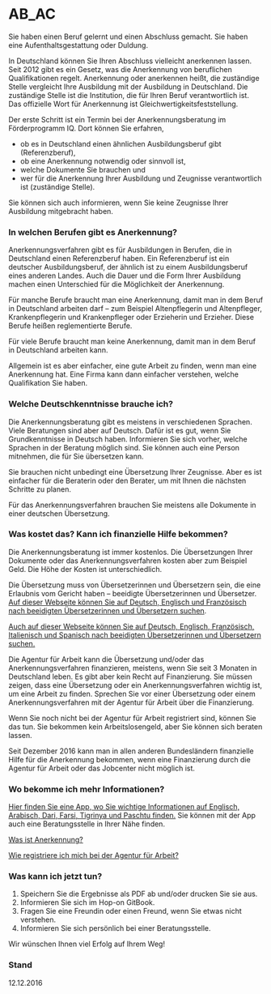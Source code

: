 AB_AC
===

Sie haben einen Beruf gelernt und einen Abschluss gemacht. Sie haben eine Aufenthaltsgestattung oder Duldung.

In Deutschland können Sie Ihren Abschluss vielleicht anerkennen lassen. Seit 2012 gibt es ein Gesetz, was die Anerkennung von beruflichen Qualifikationen regelt. Anerkennung oder anerkennen heißt, die zuständige Stelle vergleicht Ihre Ausbildung mit der Ausbildung in Deutschland. Die zuständige Stelle ist die Institution, die für Ihren Beruf verantwortlich ist. Das offizielle Wort für Anerkennung ist Gleichwertigkeitsfeststellung.

Der erste Schritt ist ein Termin bei der Anerkennungsberatung im Förderprogramm IQ. Dort können Sie erfahren,

-   ob es in Deutschland einen ähnlichen Ausbildungsberuf gibt (Referenzberuf),
-   ob eine Anerkennung notwendig oder sinnvoll ist,
-   welche Dokumente Sie brauchen und
-   wer für die Anerkennung Ihrer Ausbildung und Zeugnisse verantwortlich ist (zuständige Stelle).

Sie können sich auch informieren, wenn Sie keine Zeugnisse Ihrer Ausbildung mitgebracht haben.

### In welchen Berufen gibt es Anerkennung?

Anerkennungsverfahren gibt es für Ausbildungen in Berufen, die in Deutschland einen Referenzberuf haben. Ein Referenzberuf ist ein deutscher Ausbildungsberuf, der ähnlich ist zu einem Ausbildungsberuf eines anderen Landes. Auch die Dauer und die Form Ihrer Ausbildung machen einen Unterschied für die Möglichkeit der Anerkennung.

Für manche Berufe braucht man eine Anerkennung, damit man in dem Beruf in Deutschland arbeiten darf – zum Beispiel Altenpflegerin und Altenpfleger, Krankenpflegerin und Krankenpfleger oder Erzieherin und Erzieher. Diese Berufe heißen reglementierte Berufe.

Für viele Berufe braucht man keine Anerkennung, damit man in dem Beruf in Deutschland arbeiten kann.

Allgemein ist es aber einfacher, eine gute Arbeit zu finden, wenn man eine Anerkennung hat. Eine Firma kann dann einfacher verstehen, welche Qualifikation Sie haben.

### Welche Deutschkenntnisse brauche ich?

Die Anerkennungsberatung gibt es meistens in verschiedenen Sprachen. Viele Beratungen sind aber auf Deutsch. Dafür ist es gut, wenn Sie Grundkenntnisse in Deutsch haben. Informieren Sie sich vorher, welche Sprachen in der Beratung möglich sind. Sie können auch eine Person mitnehmen, die für Sie übersetzen kann.

Sie brauchen nicht unbedingt eine Übersetzung Ihrer Zeugnisse. Aber es ist einfacher für die Beraterin oder den Berater, um mit Ihnen die nächsten Schritte zu planen.

Für das Anerkennungsverfahren brauchen Sie meistens alle Dokumente in einer deutschen Übersetzung.

### Was kostet das? Kann ich finanzielle Hilfe bekommen?

Die Anerkennungsberatung ist immer kostenlos. Die Übersetzungen Ihrer Dokumente oder das Anerkennungsverfahren kosten aber zum Beispiel Geld. Die Höhe der Kosten ist unterschiedlich.

Die Übersetzung muss von Übersetzerinnen und Übersetzern sein, die eine Erlaubnis vom Gericht haben – beeidigte Übersetzerinnen und Übersetzer. [Auf dieser Webseite können Sie auf Deutsch, Englisch und Französisch nach beeidigten Übersetzerinnen und Übersetzern suchen](http://suche.bdue.de/).

[Auch auf dieser Webseite können Sie auf Deutsch, Englisch, Französisch, Italienisch und Spanisch nach beeidigten Übersetzerinnen und Übersetzern suchen.](http:\www.justiz-dolmetscher.de\suche.jsp)

Die Agentur für Arbeit kann die Übersetzung und/oder das Anerkennungsverfahren finanzieren, meistens, wenn Sie seit 3 Monaten in Deutschland leben. Es gibt aber kein Recht auf Finanzierung. Sie müssen zeigen, dass eine Übersetzung oder ein Anerkennungsverfahren wichtig ist, um eine Arbeit zu finden. Sprechen Sie vor einer Übersetzung oder einem Anerkennungsverfahren mit der Agentur für Arbeit über die Finanzierung.

Wenn Sie noch nicht bei der Agentur für Arbeit registriert sind, können Sie das tun. Sie bekommen kein Arbeitslosengeld, aber Sie können sich beraten lassen.

Seit Dezember 2016 kann man in allen anderen Bundesländern finanzielle Hilfe für die Anerkennung bekommen, wenn eine Finanzierung durch die Agentur für Arbeit oder das Jobcenter nicht möglich ist. 

### Wo bekomme ich mehr Informationen?

[Hier finden Sie eine App, wo Sie wichtige Informationen auf Englisch, Arabisch, Dari, Farsi, Tigrinya und Paschtu finden.](https://www.anerkennung-in-deutschland.de/html/de/app.php) Sie können mit der App auch eine Beratungsstelle in Ihrer Nähe finden.

[Was ist Anerkennung?](#anerkennung)

[Wie registriere ich mich bei der Agentur für Arbeit?](#agenturregistrierung)

### Was kann ich jetzt tun?

1.  Speichern Sie die Ergebnisse als PDF ab und/oder drucken Sie sie aus.
2.  Informieren Sie sich im Hop-on GitBook.
3.  Fragen Sie eine Freundin oder einen Freund, wenn Sie etwas nicht verstehen.
4.  Informieren Sie sich persönlich bei einer Beratungsstelle.

Wir wünschen Ihnen viel Erfolg auf Ihrem Weg!

### Stand

12.12.2016
